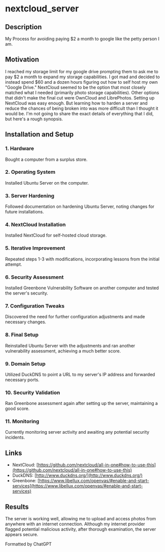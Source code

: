 # nextcloud_server

## Description

My Process for avoiding paying $2 a month to google like the petty person I am.

## Motivation

I reached my storage limit for my google drive prompting them to ask me to pay $2 a month to expand my storage capabilities. I got mad and decided to instead spend $60 and a dozen hours figuring out how to self host my own "Google Drive." NextCloud seemed to be the option that most closely matched what I needed (primarily photo storage capabilities). Other options that didn't make the final cut were OwnCloud and LibrePhotos. Setting up NextCloud was easy enough. But learning how to harden a server and reduce the chances of being broken into was more difficult than I thought it would be. I'm not going to share the exact details of everything that I did, but here's a rough synopsis.

## Installation and Setup

### 1. Hardware
Bought a computer from a surplus store.

### 2. Operating System
Installed Ubuntu Server on the computer.

### 3. Server Hardening
Followed documentation on hardening Ubuntu Server, noting changes for future installations.

### 4. NextCloud Installation
Installed NextCloud for self-hosted cloud storage.

### 5. Iterative Improvement
Repeated steps 1-3 with modifications, incorporating lessons from the initial attempt.

### 6. Security Assessment
Installed Greenbone Vulnerability Software on another computer and tested the server's security.

### 7. Configuration Tweaks
Discovered the need for further configuration adjustments and made necessary changes.

### 8. Final Setup
Reinstalled Ubuntu Server with the adjustments and ran another vulnerability assessment, achieving a much better score.

### 9. Domain Setup
Utilized DuckDNS to point a URL to my server's IP address and forwarded necessary ports.

### 10. Security Validation
Ran Greenbone assessment again after setting up the server, maintaining a good score.

### 11. Monitoring
Currently monitoring server activity and awaiting any potential security incidents.

## Links

- NextCloud: [https://github.com/nextcloud/all-in-one#how-to-use-this](https://github.com/nextcloud/all-in-one#how-to-use-this)
- DuckDNS: [http://www.duckdns.org/](http://www.duckdns.org/)
- Greenbone: [https://www.libellux.com/openvas/#enable-and-start-services](https://www.libellux.com/openvas/#enable-and-start-services)

## Results

The server is working well, allowing me to upload and access photos from anywhere with an internet connection. Although my internet provider flagged potential malicious activity, after thorough examination, the server appears secure.

Formatted by ChatGPT
